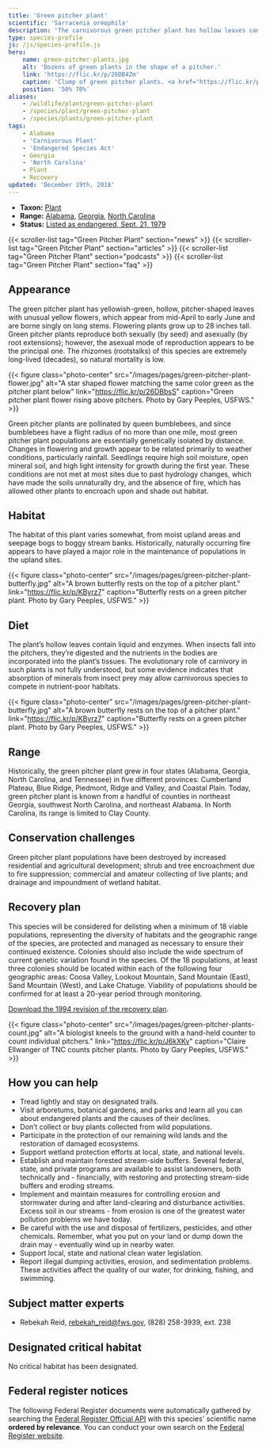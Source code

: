 ```yaml
---
title: 'Green pitcher plant'
scientific: 'Sarracenia oreophila'
description: 'The carnivorous green pitcher plant has hollow leaves contain liquid and enzymes. When insects fall into the pitchers, they’re digested and the nutrients in the bodies are incorporated into the plant’s tissues.'
type: species-profile
js: /js/species-profile.js
hero:
    name: green-pitcher-plants.jpg
    alt: 'Dozens of green plants in the shape of a pitcher.'
    link: 'https://flic.kr/p/26DB4Zm'
    caption: 'Clump of green pitcher plants. <a href="https://flic.kr/p/26DB4Zm">Photo</a> by Gary Peeples, USFWS.'
    position: '50% 70%'
aliases:
    - /wildlife/plant/green-pitcher-plant
    - /species/plant/green-pitcher-plant
    - /species/plants/green-pitcher-plant
tags:
    - Alabama
    - 'Carnivorous Plant'
    - 'Endangered Species Act'
    - Georgia
    - 'North Carolina'
    - Plant
    - Recovery
updated: 'December 19th, 2018'
---
```


- **Taxon:** [Plant](/wildlife/plants)
- **Range:** [Alabama](/alabama), [Georgia](/georgia), [North Carolina](/north-carolina)
- **Status:** [Listed as endangered, Sept. 21, 1979](https://ecos.fws.gov/docs/federal_register/fr327.pdf)

{{< scroller-list tag="Green Pitcher Plant" section="news" >}}
{{< scroller-list tag="Green Pitcher Plant" section="articles" >}}
{{< scroller-list tag="Green Pitcher Plant" section="podcasts" >}}
{{< scroller-list tag="Green Pitcher Plant" section="faq" >}}

## Appearance

The green pitcher plant has yellowish-green, hollow, pitcher-shaped leaves with unusual yellow flowers, which appear from mid-April to early June and are borne singly on long stems. Flowering plants grow up to 28 inches tall. Green pitcher plants reproduce both sexually (by seed) and asexually (by root extensions); however, the asexual mode of reproduction appears to be the principal one. The rhizomes (rootstalks) of this species are extremely long-lived (decades), so natural mortality is low.

{{< figure class="photo-center" src="/images/pages/green-pitcher-plant-flower.jpg" alt="A star shaped flower matching the same color green as the pitcher plant below" link="https://flic.kr/p/26DBbsS" caption="Green pitcher plant flower rising above pitchers. Photo by Gary Peeples, USFWS." >}}

Green pitcher plants are pollinated by queen bumblebees, and since bumblebees have a flight radius of no more than one mile, most green pitcher plant populations are essentially genetically isolated by distance. Changes in flowering and growth appear to be related primarily to weather conditions, particularly rainfall. Seedlings require high soil moisture, open mineral soil, and high light intensity for growth during the first year. These conditions are not met at most sites due to past hydrology changes, which have made the soils unnaturally dry, and the absence of fire, which has allowed other plants to encroach upon and shade out habitat.

## Habitat

The habitat of this plant varies somewhat, from moist upland areas and seepage bogs to boggy stream banks. Historically, naturally occurring fire appears to have played a major role in the maintenance of populations in the upland sites.

{{< figure class="photo-center" src="/images/pages/green-pitcher-plant-butterfly.jpg" alt="A brown butterfly rests on the top of a pitcher plant." link="https://flic.kr/p/KByrz7" caption="Butterfly rests on a green pitcher plant. Photo by Gary Peeples, USFWS." >}}

## Diet

The plant’s hollow leaves contain liquid and enzymes. When insects fall into the pitchers, they’re digested and the nutrients in the bodies are incorporated into the plant’s tissues. The evolutionary role of carnivory in such plants is not fully understood, but some evidence indicates that absorption of minerals from insect prey may allow carnivorous species to compete in nutrient-poor habitats.

{{< figure class="photo-center" src="/images/pages/green-pitcher-plant-butterfly.jpg" alt="A brown butterfly rests on the top of a pitcher plant." link="https://flic.kr/p/KByrz7" caption="Butterfly rests on a green pitcher plant. Photo by Gary Peeples, USFWS." >}}

## Range

Historically, the green pitcher plant grew in four states (Alabama, Georgia, North Carolina, and Tennessee) in five different provinces: Cumberland Plateau, Blue Ridge, Piedmont, Ridge and Valley, and Coastal Plain. Today, green pitcher plant is known from a handful of counties in northeast Georgia, southwest North Carolina, and northeast Alabama. In North Carolina, its range is limited to Clay County.

## Conservation challenges

Green pitcher plant populations have been destroyed by increased residential and agricultural development; shrub and tree encroachment due to fire suppression; commercial and amateur collecting of live plants; and drainage and impoundment of wetland habitat.

## Recovery plan

This species will be considered for delisting when a minimum of 18 viable populations, representing the diversity of habitats and the geographic range of the species, are protected and managed as necessary to ensure their continued existence. Colonies should also include the wide spectrum of current genetic variation found in the species. Of the 18 populations, at least three colonies should be located within each of the following four geographic areas: Coosa Valley, Lookout Mountain, Sand Mountain (East), Sand Mountain (West), and Lake Chatuge. Viability of populations should be confirmed for at least a 20-year period through monitoring.

[Download the 1994 revision of the recovery plan](https://ecos.fws.gov/docs/recovery_plan/941212.pdf).

{{< figure class="photo-center" src="/images/pages/green-pitcher-plants-count.jpg" alt="A biologist kneels to the ground with a hand-held counter to count individual pitchers." link="https://flic.kr/p/J6kXKv" caption="Claire Ellwanger of TNC counts pitcher plants. Photo by Gary Peeples, USFWS." >}}

## How you can help

- Tread lightly and stay on designated trails.
- Visit arboretums, botanical gardens, and parks and learn all you can about endangered plants and the causes of their declines.
- Don’t collect or buy plants collected from wild populations.
- Participate in the protection of our remaining wild lands and the restoration of damaged ecosystems.
- Support wetland protection efforts at local, state, and national levels.
- Establish and maintain forested stream-side buffers. Several federal, state, and private programs are available to assist landowners, both technically and - financially, with restoring and protecting stream-side buffers and eroding streams.
- Implement and maintain measures for controlling erosion and stormwater during and after land-clearing and disturbance activities. Excess soil in our streams - from erosion is one of the greatest water pollution problems we have today.
- Be careful with the use and disposal of fertilizers, pesticides, and other chemicals. Remember, what you put on your land or dump down the drain may - eventually wind up in nearby water.
- Support local, state and national clean water legislation.
- Report illegal dumping activities, erosion, and sedimentation problems. These activities affect the quality of our water, for drinking, fishing, and swimming.

## Subject matter experts

- Rebekah Reid, [rebekah_reid@fws.gov](mailto:rebekah_reid@fws.gov), (828) 258-3939, ext. 238

## Designated critical habitat

No critical habitat has been designated.

## Federal register notices

The following Federal Register documents were automatically gathered by searching the [Federal Register Official API](https://www.federalregister.gov/blog/learn/developers) with this species' scientific name **ordered by relevance**. You can conduct your own search on the [Federal Register website](https://www.federalregister.gov/articles/search).
